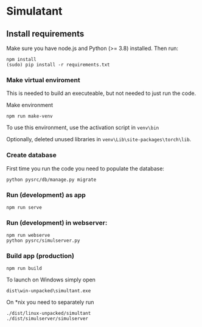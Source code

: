 # Simulatant

## Install requirements
Make sure you have node.js and Python (>= 3.8) installed. Then run:
```
npm install
(sudo) pip install -r requirements.txt
```

### Make virtual enviroment

This is needed to build an executeable, but not needed
to just run the code.

Make environment
```
npm run make-venv
```

To use this environment, use the activation script in `venv\bin`

Optionally, deleted unused libraries in `venv\Lib\site-packages\torch\lib`.

### Create database
First time you run the code you need to populate the database:
```
python pysrc/db/manage.py migrate
```

### Run (development) as app
```
npm run serve
```

### Run (development) in webserver:
```
npm run webserve
python pysrc/simulserver.py
```

### Build app (production)
```
npm run build
```
To launch on Windows simply open
```
dist\win-unpacked\simultant.exe
```
On *nix you need to separately run
```
./dist/linux-unpacked/simultant
./dist/simulserver/simulserver
```
